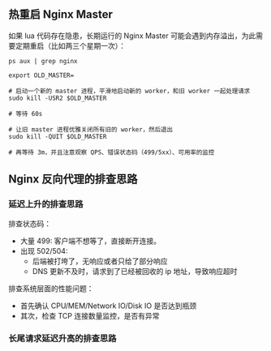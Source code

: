 

## 热重启 Nginx Master

如果 lua 代码存在隐患，长期运行的 Nginx Master 可能会遇到内存溢出，为此需要定期重启（比如两三个星期一次）：

```
ps aux | grep nginx

export OLD_MASTER=

# 启动一个新的 master 进程，平滑地启动新的 worker，和旧 worker 一起处理请求
sudo kill -USR2 $OLD_MASTER

# 等待 60s

# 让旧 master 进程优雅关闭所有旧的 worker，然后退出
sudo kill -QUIT $OLD_MASTER

# 再等待 3m，并且注意观察 QPS、错误状态码（499/5xx）、可用率的监控
```


## Nginx 反向代理的排查思路

### 延迟上升的排查思路

排查状态码：

- 大量 499: 客户端不想等了，直接断开连接。
- 出现 502/504:
  - 后端被打垮了，无响应或者只给了部分响应
  - DNS 更新不及时，请求到了已经被回收的 ip 地址，导致响应超时

排查系统层面的性能问题：

- 首先确认 CPU/MEM/Network IO/Disk IO 是否达到瓶颈
- 其次，检查 TCP 连接数量监控，是否有异常

### 长尾请求延迟升高的排查思路



